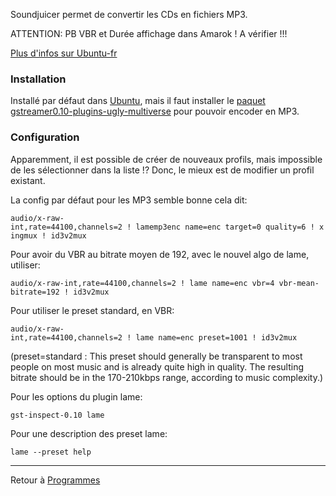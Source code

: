Soundjuicer permet de convertir les CDs en fichiers MP3.

ATTENTION: PB VBR et Durée affichage dans Amarok ! A vérifier !!!

[Plus d'infos sur Ubuntu-fr](http://doc.ubuntu-fr.org/sound_juicer)

### Installation

Installé par défaut dans [Ubuntu](Ubuntu "wikilink"), mais il faut
installer le [paquet](paquet "wikilink")
[gstreamer0.10-plugins-ugly-multiverse](apt://gstreamer0.10-plugins-ugly-multiverse)
pour pouvoir encoder en MP3.

### Configuration

Apparemment, il est possible de créer de nouveaux profils, mais
impossible de les sélectionner dans la liste !? Donc, le mieux est de
modifier un profil existant.

La config par défaut pour les MP3 semble bonne cela dit:

`audio/x-raw-int,rate=44100,channels=2 ! lamemp3enc name=enc target=0 quality=6 ! xingmux ! id3v2mux`

Pour avoir du VBR au bitrate moyen de 192, avec le nouvel algo de lame,
utiliser:

`audio/x-raw-int,rate=44100,channels=2 ! lame name=enc vbr=4 vbr-mean-bitrate=192 ! id3v2mux`

Pour utiliser le preset standard, en VBR:

`audio/x-raw-int,rate=44100,channels=2 ! lame name=enc preset=1001 ! id3v2mux`

(preset=standard : This preset should generally be transparent to most
people on most music and is already quite high in quality. The resulting
bitrate should be in the 170-210kbps range, according to music
complexity.)

Pour les options du plugin lame:

`gst-inspect-0.10 lame`

Pour une description des preset lame:

`lame --preset help`

------------------------------------------------------------------------

Retour à [Programmes](Programmes "wikilink")